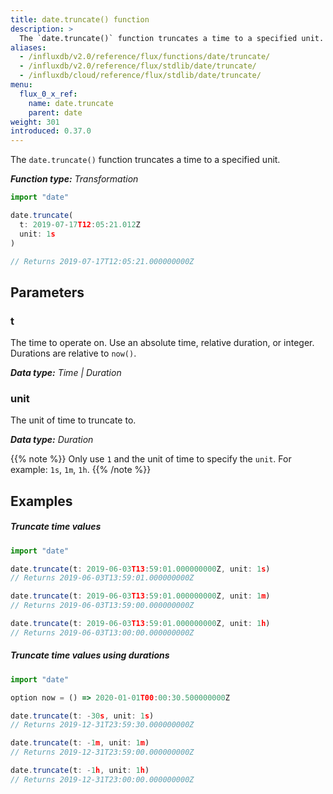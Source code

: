 ```yaml
---
title: date.truncate() function
description: >
  The `date.truncate()` function truncates a time to a specified unit.
aliases:
  - /influxdb/v2.0/reference/flux/functions/date/truncate/
  - /influxdb/v2.0/reference/flux/stdlib/date/truncate/
  - /influxdb/cloud/reference/flux/stdlib/date/truncate/
menu:
  flux_0_x_ref:
    name: date.truncate
    parent: date
weight: 301
introduced: 0.37.0
---
```


The `date.truncate()` function truncates a time to a specified unit.

_**Function type:** Transformation_  

```js
import "date"

date.truncate(
  t: 2019-07-17T12:05:21.012Z
  unit: 1s
)

// Returns 2019-07-17T12:05:21.000000000Z
```

## Parameters

### t
The time to operate on.
Use an absolute time, relative duration, or integer.
Durations are relative to `now()`.

_**Data type:** Time | Duration_

### unit
The unit of time to truncate to.

_**Data type:** Duration_

{{% note %}}
Only use `1` and the unit of time to specify the `unit`.
For example: `1s`, `1m`, `1h`.
{{% /note %}}

## Examples

##### Truncate time values
```js
import "date"

date.truncate(t: 2019-06-03T13:59:01.000000000Z, unit: 1s)
// Returns 2019-06-03T13:59:01.000000000Z

date.truncate(t: 2019-06-03T13:59:01.000000000Z, unit: 1m)
// Returns 2019-06-03T13:59:00.000000000Z

date.truncate(t: 2019-06-03T13:59:01.000000000Z, unit: 1h)
// Returns 2019-06-03T13:00:00.000000000Z
```

##### Truncate time values using durations
```js
import "date"

option now = () => 2020-01-01T00:00:30.500000000Z

date.truncate(t: -30s, unit: 1s)
// Returns 2019-12-31T23:59:30.000000000Z

date.truncate(t: -1m, unit: 1m)
// Returns 2019-12-31T23:59:00.000000000Z

date.truncate(t: -1h, unit: 1h)
// Returns 2019-12-31T23:00:00.000000000Z
```
